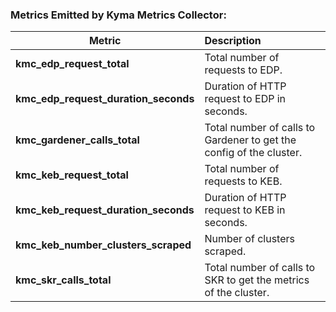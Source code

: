 ### Metrics Emitted by Kyma Metrics Collector:

| Metric                               | Description                                                         |
|--------------------------------------|:--------------------------------------------------------------------|
| **kmc_edp_request_total**            | Total number of requests to EDP.                                    |
| **kmc_edp_request_duration_seconds** | Duration of HTTP request to EDP in seconds.                         |
| **kmc_gardener_calls_total**         | Total number of calls to Gardener to get the config of the cluster. |
| **kmc_keb_request_total**            | Total number of requests to KEB.                                    |
| **kmc_keb_request_duration_seconds** | Duration of HTTP request to KEB in seconds.                         |
| **kmc_keb_number_clusters_scraped**  | Number of clusters scraped.                                         |
| **kmc_skr_calls_total**              | Total number of calls to SKR to get the metrics of the cluster.     |
